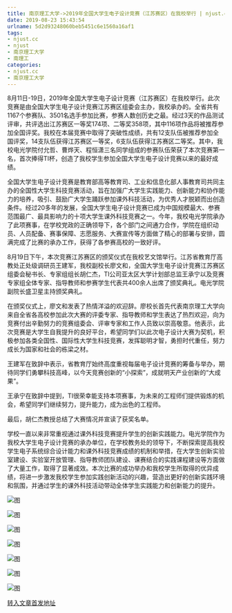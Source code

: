 ```yaml
---
title: 南京理工大学->2019年全国大学生电子设计竞赛（江苏赛区）在我校举行 | njust.cc
date: 2019-08-23 15:43:54
urlname: 5d2d93248060beb5451c6e1560a16af1
tags: 
- njust.cc
- njust
- 南京理工大学
- 南理工
categories:
- njust.cc
- 南京理工大学
---
```



8月11日-19日，2019年全国大学生电子设计竞赛（江苏赛区）在我校举行。此次竞赛是由全国大学生电子设计竞赛江苏赛区组委会主办，我校承办的。全省共有1167个参赛队、3501名选手参加比赛，参赛人数创历史之最。经过3天的作品测试评审，共评选出江苏赛区一等奖174项、二等奖358项，其中116项作品将被推荐参加全国评奖。我校在本届竞赛中取得了突破性成绩，共有12支队伍被推荐参加全国评奖，14支队伍获得江苏赛区一等奖，6支队伍获得江苏赛区二等奖。其中，我校电光学院付允哲、曹烨天、程恒潇三名同学组成的参赛队伍荣获了本次竞赛第一名，首次捧得TI杯，创造了我校学生参加全国大学生电子设计竞赛以来的最好成绩。

全国大学生电子设计竞赛是教育部高等教育司、工业和信息化部人事教育司共同主办的全国性大学生科技竞赛活动，旨在加强广大学生实践能力、创新能力和协作能力的培养，吸引、鼓励广大学生踊跃参加课外科技活动，为优秀人才脱颖而出创造条件。经过20多年的发展，全国大学生电子设计竞赛已成为中国规模最大、参赛范围最广、最具影响力的十项大学生课外科技竞赛之一。今年，我校电光学院承办了此项赛事，在学校党政的正确领导下，各个部门之间通力合作，学院在组织动员、人员配备、赛事保障、志愿服务、大赛宣传等方面做了精心的部署与安排，圆满完成了比赛的承办工作，获得了各参赛高校的一致好评。

8月19日下午，本次竞赛江苏赛区的颁奖仪式在我校艺文馆举行。江苏省教育厅高教处正处级调研员王建军，我校副校长廖文和，全国大学生电子设计竞赛江苏赛区组委会秘书长、专家组组长胡仁杰，TI公司亚太区大学计划部总监王承宁以及竞赛专家组全体专家、指导教师和参赛学生代表共400余人出席了颁奖典礼。电光学院副院长盛卫星主持颁奖典礼。

在颁奖仪式上，廖文和发表了热情洋溢的欢迎辞。廖校长首先代表南京理工大学向来自全省各高校参加此次大赛的评委专家、指导教师和学生表达了热烈欢迎，向为竞赛付出辛勤努力的竞赛组委会、评审专家和工作人员致以崇高敬意。他表示，此次竞赛是大学生自我提升的良好平台，希望同学们以此次电子设计大赛为契机，积极参加各类全国性、国际性大学生科技竞赛，发挥聪明才智，勇担时代重任，努力成长为国家和社会的栋梁之材。

王建军在致辞中表示，省教育厅始终高度重视每届电子设计竞赛的筹备与举办，期待同学们勇攀科技高峰，以今天竞赛创新的“小探索”，成就明天产业创新的“大成果”。

王承宁在致辞中提到，TI很荣幸能支持本项赛事，为未来的工程师们提供锻炼的机会，希望同学们继续努力，提升能力，成为出色的工程师。

最后，胡仁杰教授总结了大赛情况并宣读了获奖名单。

学校一直以来非常重视通过课外科技竞赛提升学生的创新实践能力。电光学院作为我校大学生电子设计竞赛的承办单位，在学校教务处的领导下，不断探索提高我校学生电子系统综合设计能力和课外科技竞赛成绩的机制和举措，在大学生创新实验室建设、实验室开放管理、指导教师团队建设、课赛结合的实践课程建设等方面做了大量工作，取得了显著成效。本次比赛的成功举办和我校学生所取得的优异成绩，将进一步激发我校学生参加实践创新活动的兴趣，营造出更好的创新实践环境和氛围，并通过学生的课外科技活动带动全体学生实践能力和创新能力的提升。



![图](http://zs.njust.edu.cn/_upload/article/images/9b/52/378435d94495a337eedd5c28e315/5d88591c-0eb2-4a02-95be-1dcdb5f67313.jpg)

![图](http://zs.njust.edu.cn/_upload/article/images/9b/52/378435d94495a337eedd5c28e315/99724a11-5640-4a9a-a67d-d8cdd1d70624.jpg)

![图](http://zs.njust.edu.cn/_upload/article/images/9b/52/378435d94495a337eedd5c28e315/0302e671-58e6-48da-b460-36352e401f88.jpg)

![图](http://zs.njust.edu.cn/_upload/article/images/9b/52/378435d94495a337eedd5c28e315/3001040f-d221-4b9a-bea7-25962adacda6.jpg)

![图](http://zs.njust.edu.cn/_upload/article/images/9b/52/378435d94495a337eedd5c28e315/cabd968d-aa76-44ba-882f-16c460139bba.jpg)

![图](http://zs.njust.edu.cn/_upload/article/images/9b/52/378435d94495a337eedd5c28e315/1a4c2453-31a8-468b-bfcd-f8469a0d0593.jpg)

![图](http://zs.njust.edu.cn/_upload/article/images/9b/52/378435d94495a337eedd5c28e315/ea6f767d-0952-4681-9fde-c2cefcf23e08.jpg)

[转入文章首发地址](http://zs.njust.edu.cn/24/1c/c4621a205852/page.htm)